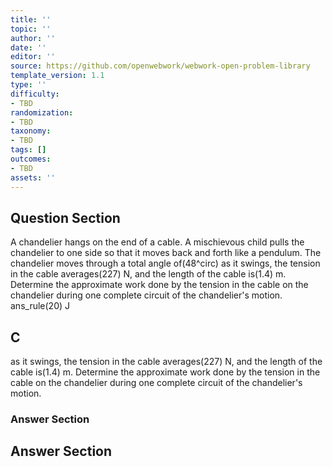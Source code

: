 ```yaml
---
title: ''
topic: ''
author: ''
date: ''
editor: ''
source: https://github.com/openwebwork/webwork-open-problem-library
template_version: 1.1
type: ''
difficulty:
- TBD
randomization:
- TBD
taxonomy:
- TBD
tags: []
outcomes:
- TBD
assets: ''
---
```


## Question Section 

 
  
A chandelier hangs on the end of a cable. A mischievous child pulls the chandelier to one side so that it moves back and forth like a pendulum. The chandelier moves through a total angle of(48^circ) as it swings, the tension in the cable averages(227) N, and the length of the cable is(1.4) m. Determine the approximate work done by the tension in the cable on the chandelier during one complete circuit of the chandelier's motion. 
 ans_rule(20) J

## C
as it swings, the tension in the cable averages(227) N, and the length of the cable is(1.4) m. Determine the approximate work done by the tension in the cable on the chandelier during one complete circuit of the chandelier's motion. 
### Answer Section


## Answer Section

